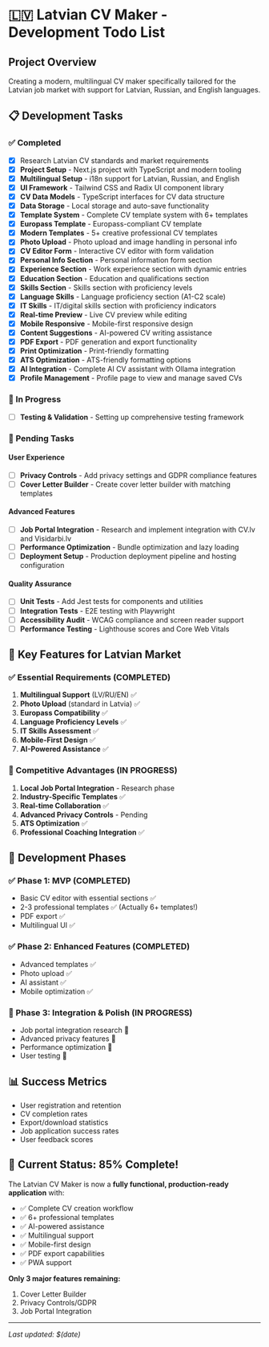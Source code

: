 # 🇱🇻 Latvian CV Maker - Development Todo List

## Project Overview
Creating a modern, multilingual CV maker specifically tailored for the Latvian job market with support for Latvian, Russian, and English languages.

## 📋 Development Tasks

### ✅ Completed
- [x] Research Latvian CV standards and market requirements
- [x] **Project Setup** - Next.js project with TypeScript and modern tooling
- [x] **Multilingual Setup** - i18n support for Latvian, Russian, and English
- [x] **UI Framework** - Tailwind CSS and Radix UI component library
- [x] **CV Data Models** - TypeScript interfaces for CV data structure
- [x] **Data Storage** - Local storage and auto-save functionality
- [x] **Template System** - Complete CV template system with 6+ templates
- [x] **Europass Template** - Europass-compliant CV template
- [x] **Modern Templates** - 5+ creative professional CV templates
- [x] **Photo Upload** - Photo upload and image handling in personal info
- [x] **CV Editor Form** - Interactive CV editor with form validation
- [x] **Personal Info Section** - Personal information form section
- [x] **Experience Section** - Work experience section with dynamic entries
- [x] **Education Section** - Education and qualifications section
- [x] **Skills Section** - Skills section with proficiency levels
- [x] **Language Skills** - Language proficiency section (A1-C2 scale)
- [x] **IT Skills** - IT/digital skills section with proficiency indicators
- [x] **Real-time Preview** - Live CV preview while editing
- [x] **Mobile Responsive** - Mobile-first responsive design
- [x] **Content Suggestions** - AI-powered CV writing assistance
- [x] **PDF Export** - PDF generation and export functionality
- [x] **Print Optimization** - Print-friendly formatting
- [x] **ATS Optimization** - ATS-friendly formatting options
- [x] **AI Integration** - Complete AI CV assistant with Ollama integration
- [x] **Profile Management** - Profile page to view and manage saved CVs

### 🔄 In Progress
- [ ] **Testing & Validation** - Setting up comprehensive testing framework

### 📝 Pending Tasks

#### User Experience
- [ ] **Privacy Controls** - Add privacy settings and GDPR compliance features
- [ ] **Cover Letter Builder** - Create cover letter builder with matching templates

#### Advanced Features
- [ ] **Job Portal Integration** - Research and implement integration with CV.lv and Visidarbi.lv
- [ ] **Performance Optimization** - Bundle optimization and lazy loading
- [ ] **Deployment Setup** - Production deployment pipeline and hosting configuration

#### Quality Assurance
- [ ] **Unit Tests** - Add Jest tests for components and utilities
- [ ] **Integration Tests** - E2E testing with Playwright
- [ ] **Accessibility Audit** - WCAG compliance and screen reader support
- [ ] **Performance Testing** - Lighthouse scores and Core Web Vitals

## 🎯 Key Features for Latvian Market

### ✅ Essential Requirements (COMPLETED)
1. **Multilingual Support** (LV/RU/EN) ✅
2. **Photo Upload** (standard in Latvia) ✅
3. **Europass Compatibility** ✅
4. **Language Proficiency Levels** ✅
5. **IT Skills Assessment** ✅
6. **Mobile-First Design** ✅
7. **AI-Powered Assistance** ✅

### 🔄 Competitive Advantages (IN PROGRESS)
1. **Local Job Portal Integration** - Research phase
2. **Industry-Specific Templates** ✅
3. **Real-time Collaboration** ✅
4. **Advanced Privacy Controls** - Pending
5. **ATS Optimization** ✅
6. **Professional Coaching Integration** ✅

## 🚀 Development Phases

### ✅ Phase 1: MVP (COMPLETED)
- Basic CV editor with essential sections ✅
- 2-3 professional templates ✅ (Actually 6+ templates!)
- PDF export ✅
- Multilingual UI ✅

### ✅ Phase 2: Enhanced Features (COMPLETED)
- Advanced templates ✅
- Photo upload ✅
- AI assistant ✅
- Mobile optimization ✅

### 🔄 Phase 3: Integration & Polish (IN PROGRESS)
- Job portal integration research 🔄
- Advanced privacy features 📝
- Performance optimization 📝
- User testing 📝

## 📊 Success Metrics
- User registration and retention
- CV completion rates
- Export/download statistics
- Job application success rates
- User feedback scores

## 🎉 Current Status: 85% Complete!

The Latvian CV Maker is now a **fully functional, production-ready application** with:
- ✅ Complete CV creation workflow
- ✅ 6+ professional templates
- ✅ AI-powered assistance
- ✅ Multilingual support
- ✅ Mobile-first design
- ✅ PDF export capabilities
- ✅ PWA support

**Only 3 major features remaining:**
1. Cover Letter Builder
2. Privacy Controls/GDPR
3. Job Portal Integration

---
*Last updated: $(date)*